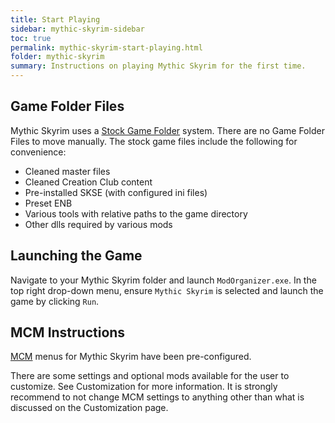 ```yaml
---
title: Start Playing
sidebar: mythic-skyrim-sidebar
toc: true
permalink: mythic-skyrim-start-playing.html
folder: mythic-skyrim
summary: Instructions on playing Mythic Skyrim for the first time.
---
```

## Game Folder Files
Mythic Skyrim uses a <a href="#" data-toggle="tooltip" data-original-title="{{site.data.glossary.stock_game_folder}}">Stock Game Folder</a> system.
There are no Game Folder Files to move manually. The stock game files include the following for convenience:
* Cleaned master files
* Cleaned Creation Club content
* Pre-installed SKSE (with configured ini files)
* Preset ENB
* Various tools with relative paths to the game directory
* Other dlls required by various mods

## Launching the Game
Navigate to your Mythic Skyrim folder and launch `ModOrganizer.exe`.
In the top right drop-down menu, ensure `Mythic Skyrim` is selected and launch the game by clicking `Run`.

## MCM Instructions
<a href="#" data-toggle="tooltip" data-original-title="{{site.data.glossary.mcm}}">MCM</a> menus for Mythic Skyrim have been pre-configured.

There are some settings and optional mods available for the user to customize. See Customization for more information.
It is strongly recommend to not change MCM settings to anything other than what is discussed on the Customization page.
